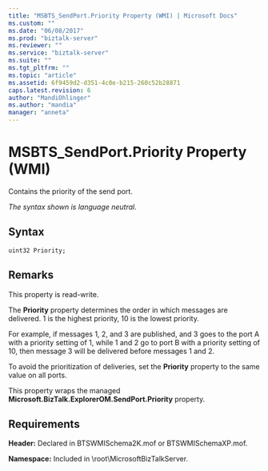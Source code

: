 ```yaml
---
title: "MSBTS_SendPort.Priority Property (WMI) | Microsoft Docs"
ms.custom: ""
ms.date: "06/08/2017"
ms.prod: "biztalk-server"
ms.reviewer: ""
ms.service: "biztalk-server"
ms.suite: ""
ms.tgt_pltfrm: ""
ms.topic: "article"
ms.assetid: 6f9459d2-d351-4c0e-b215-260c52b28871
caps.latest.revision: 6
author: "MandiOhlinger"
ms.author: "mandia"
manager: "anneta"
---
```

# MSBTS_SendPort.Priority Property (WMI)
Contains the priority of the send port.  
  
 *The syntax shown is language neutral.*  
  
## Syntax  
  
```
uint32 Priority;  
```  
  
## Remarks  
 This property is read-write.  
  
 The **Priority** property determines the order in which messages are delivered. 1 is the highest priority, 10 is the lowest priority.  
  
 For example, if messages 1, 2, and 3 are published, and 3 goes to the port A with a priority setting of 1, while 1 and 2 go to port B with a priority setting of 10, then message 3 will be delivered before messages 1 and 2.  
  
 To avoid the prioritization of deliveries, set the **Priority** property to the same value on all ports.  
  
 This property wraps the managed **Microsoft.BizTalk.ExplorerOM.SendPort.Priority** property.  
  
## Requirements  
 **Header:** Declared in BTSWMISchema2K.mof or BTSWMISchemaXP.mof.  
  
 **Namespace:** Included in \root\MicrosoftBizTalkServer.